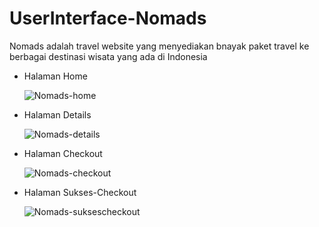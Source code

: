 # UserInterface-Nomads
Nomads adalah travel website yang menyediakan bnayak paket travel ke berbagai destinasi wisata yang ada di Indonesia

- Halaman Home

  ![Nomads-home](https://user-images.githubusercontent.com/92847512/139361431-d76aa2c6-25c2-48ff-9bbd-b82a27a2afc7.png)

- Halaman Details

  ![Nomads-details](https://user-images.githubusercontent.com/92847512/139361456-0a2b940b-d70b-41a8-bfee-e6e476678a64.png)

- Halaman Checkout 

  ![Nomads-checkout](https://user-images.githubusercontent.com/92847512/139361635-db31595e-d60e-43f1-95cf-c20b0293f193.png)

- Halaman Sukses-Checkout

  ![Nomads-suksescheckout](https://user-images.githubusercontent.com/92847512/139361684-1a5e6049-9854-49ad-9e81-2c1aaded8ecb.png)
